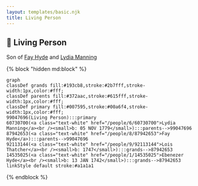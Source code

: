 ```yaml
---
layout: templates/basic.njk
title: Living Person
---
```

## 🔵 Living Person

Son of [Fay Hyde](/people/8/87942653) and [Lydia Manning](/people/6/60730700)

{% block "hidden md:block" %}
```mermaid
graph
classDef grands fill:#193cb8,stroke:#2b7fff,stroke-width:1px,color:#fff;
classDef parents fill:#372aac,stroke:#615fff,stroke-width:1px,color:#fff;
classDef primary fill:#007595,stroke:#00a6f4,stroke-width:1px,color:#fff;
99047696(Living Person):::primary
60730700(<a class="text-white" href="/people/6/60730700">Lydia Manning</a><br /><small>b: 05 NOV 1779</small>):::parents-->99047696
87942653(<a class="text-white" href="/people/8/87942653">Fay Hyde</a>):::parents-->99047696
92113144(<a class="text-white" href="/people/9/92113144">Lois Thatcher</a><br /><small>b: 1747</small>):::grands-->87942653
14535025(<a class="text-white" href="/people/1/14535025">Ebenezer Hyde</a><br /><small>b: 13 JAN 1742</small>):::grands-->87942653
linkStyle default stroke:#a1a1a1
```
{% endblock %}
